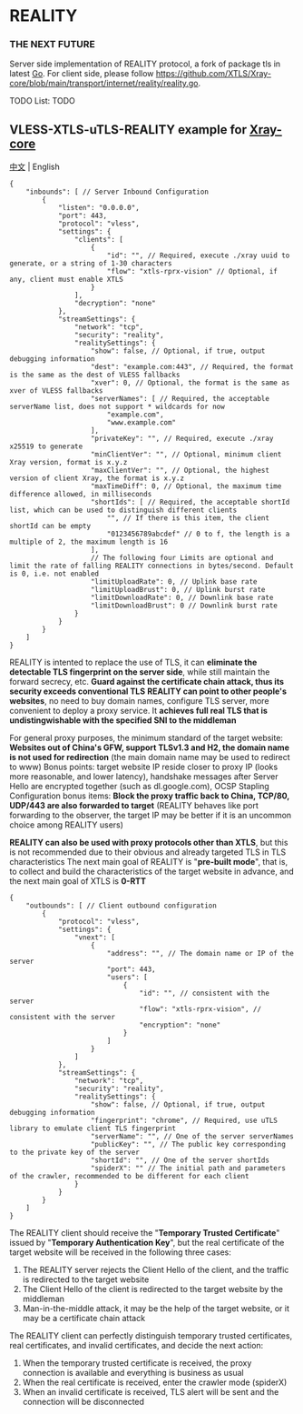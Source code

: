 # REALITY

### THE NEXT FUTURE

Server side implementation of REALITY protocol, a fork of package tls in latest [Go](https://github.com/golang/go/commits/master/src/crypto/tls).
For client side, please follow https://github.com/XTLS/Xray-core/blob/main/transport/internet/reality/reality.go.  

TODO List: TODO

## VLESS-XTLS-uTLS-REALITY example for [Xray-core](https://github.com/XTLS/Xray-core)

[中文](README.md) | English

```json5
{
    "inbounds": [ // Server Inbound Configuration
        {
            "listen": "0.0.0.0",
            "port": 443,
            "protocol": "vless",
            "settings": {
                "clients": [
                    {
                        "id": "", // Required, execute ./xray uuid to generate, or a string of 1-30 characters
                        "flow": "xtls-rprx-vision" // Optional, if any, client must enable XTLS
                    }
                ],
                "decryption": "none"
            },
            "streamSettings": {
                "network": "tcp",
                "security": "reality",
                "realitySettings": {
                    "show": false, // Optional, if true, output debugging information
                    "dest": "example.com:443", // Required, the format is the same as the dest of VLESS fallbacks
                    "xver": 0, // Optional, the format is the same as xver of VLESS fallbacks
                    "serverNames": [ // Required, the acceptable serverName list, does not support * wildcards for now
                        "example.com",
                        "www.example.com"
                    ],
                    "privateKey": "", // Required, execute ./xray x25519 to generate
                    "minClientVer": "", // Optional, minimum client Xray version, format is x.y.z
                    "maxClientVer": "", // Optional, the highest version of client Xray, the format is x.y.z
                    "maxTimeDiff": 0, // Optional, the maximum time difference allowed, in milliseconds
                    "shortIds": [ // Required, the acceptable shortId list, which can be used to distinguish different clients
                        "", // If there is this item, the client shortId can be empty
                        "0123456789abcdef" // 0 to f, the length is a multiple of 2, the maximum length is 16
                    ],
                    // The following four Limits are optional and limit the rate of falling REALITY connections in bytes/second. Default is 0, i.e. not enabled
                    "limitUploadRate": 0, // Uplink base rate
                    "limitUploadBrust": 0, // Uplink burst rate
                    "limitDownloadRate": 0, // Downlink base rate
                    "limitDownloadBrust": 0 // Downlink burst rate
                }
            }
        }
    ]
}
```

REALITY is intented to replace the use of TLS, it can **eliminate the detectable TLS fingerprint on the server side**, while still maintain the forward secrecy, etc. **Guard against the certificate chain attack, thus its security exceeds conventional TLS**
**REALITY can point to other people's websites**, no need to buy domain names, configure TLS server, more convenient to deploy a proxy service. It **achieves full real TLS that is undistingwishable with the specified SNI to the middleman**
  
For general proxy purposes, the minimum standard of the target website: **Websites out of China's GFW, support TLSv1.3 and H2, the domain name is not used for redirection** (the main domain name may be used to redirect to www)
Bonus points: target website IP reside closer to proxy IP (looks more reasonable, and lower latency), handshake messages after Server Hello are encrypted together (such as dl.google.com), OCSP Stapling
Configuration bonus items: **Block the proxy traffic back to China, TCP/80, UDP/443 are also forwarded to target** (REALITY behaves like port forwarding to the observer, the target IP may be better if it is an uncommon choice among REALITY users)

**REALITY can also be used with proxy protocols other than XTLS**, but this is not recommended due to their obvious and already targeted TLS in TLS characteristics
The next main goal of REALITY is "**pre-built mode**", that is, to collect and build the characteristics of the target website in advance, and the next main goal of XTLS is **0-RTT**

```json5
{
    "outbounds": [ // Client outbound configuration
        {
            "protocol": "vless",
            "settings": {
                "vnext": [
                    {
                        "address": "", // The domain name or IP of the server
                        "port": 443,
                        "users": [
                            {
                                "id": "", // consistent with the server
                                "flow": "xtls-rprx-vision", // consistent with the server
                                "encryption": "none"
                            }
                        ]
                    }
                ]
            },
            "streamSettings": {
                "network": "tcp",
                "security": "reality",
                "realitySettings": {
                    "show": false, // Optional, if true, output debugging information
                    "fingerprint": "chrome", // Required, use uTLS library to emulate client TLS fingerprint
                    "serverName": "", // One of the server serverNames
                    "publicKey": "", // The public key corresponding to the private key of the server
                    "shortId": "", // One of the server shortIds
                    "spiderX": "" // The initial path and parameters of the crawler, recommended to be different for each client
                }
            }
        }
    ]
}
```

The REALITY client should receive the "**Temporary Trusted Certificate**" issued by "**Temporary Authentication Key**", but the real certificate of the target website will be received in the following three cases:

1. The REALITY server rejects the Client Hello of the client, and the traffic is redirected to the target website
2. The Client Hello of the client is redirected to the target website by the middleman
3. Man-in-the-middle attack, it may be the help of the target website, or it may be a certificate chain attack

The REALITY client can perfectly distinguish temporary trusted certificates, real certificates, and invalid certificates, and decide the next action:

1. When the temporary trusted certificate is received, the proxy connection is available and everything is business as usual
2. When the real certificate is received, enter the crawler mode (spiderX)
3. When an invalid certificate is received, TLS alert will be sent and the connection will be disconnected
